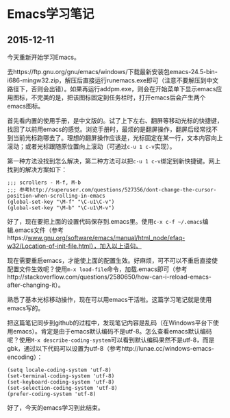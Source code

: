 # Emacs学习笔记

## 2015-12-11

今天重新开始学习Emacs。

去https://ftp.gnu.org/gnu/emacs/windows/下载最新安装包emacs-24.5-bin-i686-mingw32.zip，解压后直接运行runemacs.exe即可（注意不要解压到中文路径下，否则会出错）。如果再运行addpm.exe，则会在开始菜单下显示emacs应用图标，不完美的是，把该图标固定到任务栏时，打开emacs后会产生两个emacs图标。

首先看内置的使用手册，是中文版的。试了上下左右、翻屏等移动光标的快捷键，找回了以前用emacs的感觉。浏览手册时，最烦的是翻屏操作，翻屏后经常找不到当前光标跑哪去了。理想的翻屏操作应该是，光标固定在某一行，文本内容向上滚动；或者光标跟随原位置向上滚动（可通过`c-u 1 c-v`实现）。

第一种方法没找到怎么解决，第二种方法可以把`c-u 1 c-v`绑定到新快捷键。网上找到的解决方案如下：

```
;;; scrollers - M-f, M-b
;;; 参考http://superuser.com/questions/527356/dont-change-the-cursor-position-when-scrolling-in-emacs
(global-set-key "\M-f" "\C-u1\C-v")
(global-set-key "\M-b" "\C-u1\M-v")
```

好了，现在要把上面的设置代码保存到.emacs里。使用`c-x c-f ~/.emacs`编辑.emacs文件（参考https://www.gnu.org/software/emacs/manual/html_node/efaq-w32/Location-of-init-file.html），加入以上语句。

现在需要重启emacs，才能使上面的配置生效。好麻烦，可不可以不重启直接使配置文件生效呢？使用`m-x load-file`命令，加载.emacs即可（参考http://stackoverflow.com/questions/2580650/how-can-i-reload-emacs-after-changing-it）。

熟悉了基本光标移动操作，现在可以用emacs干活啦。这篇学习笔记就是使用emacs写的。

把这篇笔记同步到github的过程中，发现笔记内容是乱码（在Windows平台下使用emacs）。肯定是由于emacs默认编码不是utf-8。怎么查看emacs默认编码呢？使用`M-x describe-coding-system`可以看到默认编码果然不是utf-8，而是gbk，通过以下代码可以设置为utf-8（参考http://lunae.cc/windows-emacs-encoding）：

```
(setq locale-coding-system 'utf-8)
(set-terminal-coding-system 'utf-8)
(set-keyboard-coding-system 'utf-8)
(set-selection-coding-system 'utf-8)
(prefer-coding-system 'utf-8)
```

好了，今天的emacs学习到此结束。

